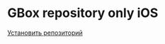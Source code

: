# GBox repository only iOS
[Установить репозиторий](https://irore-fr1day.github.io/ios-uz-repository/)
